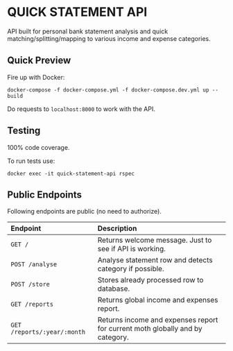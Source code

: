 QUICK STATEMENT API
===================

API built for personal bank statement analysis and quick matching/splitting/mapping to various income and expense categories.

Quick Preview
-------------

Fire up with Docker:

    docker-compose -f docker-compose.yml -f docker-compose.dev.yml up --build

Do requests to `localhost:8000` to work with the API.

Testing
-------

100% code coverage.

To run tests use:

    docker exec -it quick-statement-api rspec

Public Endpoints
----------------

Following endpoints are public (no need to authorize).

| Endpoint                     | Description                                                                   |
|:-----------------------------|:------------------------------------------------------------------------------|
| `GET /`                      | Returns welcome message. Just to see if API is working.                       |
| `POST /analyse`              | Analyse statement row and detects category if possible.                       |
| `POST /store`                | Stores already processed row to database.                                     |
| `GET /reports`               | Returns global income and expenses report.                                    |
| `GET /reports/:year/:month`  | Returns income and expenses report for current moth globally and by category. |
